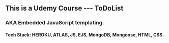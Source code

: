 ## This is a Udemy Course --- ToDoList
### AKA Embedded JavaScript templating.
#### Tech Stack: HEROKU, ATLAS, JS, EJS, MongoDB, Mongoose, HTML, CSS.